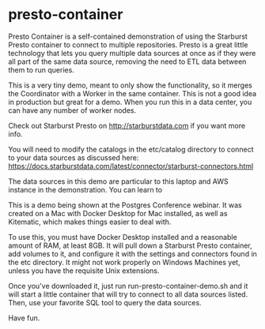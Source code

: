 # presto-container
 
Presto Container is a self-contained demonstration of using the Starburst Presto container to connect to multiple repositories. Presto is a great little technology that lets you query multiple data sources at once as if they were all part of the same data source, removing the need to ETL data between them to run queries.

This is a very tiny demo, meant to only show the functionality, so it merges the Coordinator with a Worker in the same container. This is not a good idea in production but great for a demo. When you run this in a data center, you can have any number of worker nodes. 

Check out Starburst Presto on http://starburstdata.com if you want more info.

You will need to modify the catalogs in the etc/catalog directory to connect to your data sources as discussed here: https://docs.starburstdata.com/latest/connector/starburst-connectors.html

The data sources in this demo are particular to this laptop and AWS instance in the demonstration. You can learn to 

This is a demo being shown at the Postgres Conference webinar. It was created on a Mac with Docker Desktop for Mac installed, as well as Kitematic, which makes things easier to deal with.

To use this, you must have Docker Desktop installed and a reasonable amount of RAM, at least 8GB. It will pull down a Starburst Presto container, add volumes to it, and configure it with the settings and connectors found in the etc directory. It might not work properly on Windows Machines yet, unless you have the requisite Unix extensions.

Once you've downloaded it, just run run-presto-container-demo.sh and it will start a little container that will try to connect to all data sources listed. Then, use your favorite SQL tool to query the data sources.

Have fun.
